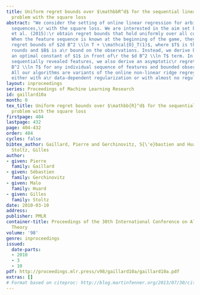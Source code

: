 ```yaml
---
title: Uniform regret bounds over $\mathbbR^d$ for the sequential linear regression
  problem with the square loss
abstract: "We consider the setting of online linear regression for arbitrary deterministic
  sequences,\r with the square loss. We are interested in the aim set by Bartlett
  et al. (2015):\r obtain regret bounds that hold uniformly over all competitor vectors.\r
  When the feature sequence is known at the beginning of the game, they provided closed-form\r
  regret bounds of $2d B^2 \\ln T + \\mathcal{O}_T(1)$, where $T$ is the number of
  rounds and $B$ is a\r bound on the observations. Instead, we derive bounds with
  an optimal constant of $1$ in front of\r the $d B^2 \\ln T$ term. In the case of
  sequentially revealed features, we also derive an asymptotic\r regret bound of $d
  B^2 \\ln T$ for any individual sequence of features and bounded observations.\r
  All our algorithms are variants of the online non-linear ridge regression forecaster,
  either with a\r data-dependent regularization or with almost no regularization."
layout: inproceedings
series: Proceedings of Machine Learning Research
id: gaillard10a
month: 0
tex_title: Uniform regret bounds over $\mathbb{R}^d$ for the sequential linear regression
  problem with the square loss
firstpage: 404
lastpage: 432
page: 404-432
order: 404
cycles: false
bibtex_author: Gaillard, Pierre and Gerchinovitz, S{\'e}bastien and Huard, Malo and
  Stoltz, Gilles
author:
- given: Pierre
  family: Gaillard
- given: Sébastien
  family: Gerchinovitz
- given: Malo
  family: Huard
- given: Gilles
  family: Stoltz
date: 2010-03-10
address: 
publisher: PMLR
container-title: Proceedings of the 30th International Conference on Algorithmic Learning
  Theory
volume: '98'
genre: inproceedings
issued:
  date-parts:
  - 2010
  - 3
  - 10
pdf: http://proceedings.mlr.press/v98/gaillard10a/gaillard10a.pdf
extras: []
# Format based on citeproc: http://blog.martinfenner.org/2013/07/30/citeproc-yaml-for-bibliographies/
---
```

